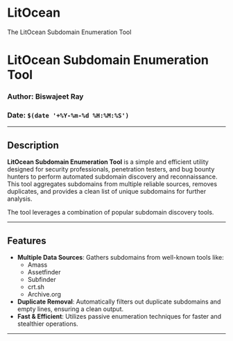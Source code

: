 # LitOcean
The LitOcean Subdomain Enumeration Tool

# LitOcean Subdomain Enumeration Tool

### Author: Biswajeet Ray  
### Date: `$(date '+%Y-%m-%d %H:%M:%S')`

---

## Description

**LitOcean Subdomain Enumeration Tool** is a simple and efficient utility designed for security professionals, penetration testers, and bug bounty hunters to perform automated subdomain discovery and reconnaissance. This tool aggregates subdomains from multiple reliable sources, removes duplicates, and provides a clean list of unique subdomains for further analysis.

The tool leverages a combination of popular subdomain discovery tools.

---

## Features

- **Multiple Data Sources**: Gathers subdomains from well-known tools like:
  - Amass
  - Assetfinder
  - Subfinder
  - crt.sh 
  - Archive.org
- **Duplicate Removal**: Automatically filters out duplicate subdomains and empty lines, ensuring a clean output.
- **Fast & Efficient**: Utilizes passive enumeration techniques for faster and stealthier operations.

---


